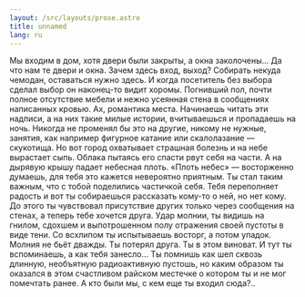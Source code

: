 ```yaml
---
layout: /src/layouts/prose.astro
title: unnamed
lang: ru
---
```

Мы входим в дом, хотя двери были закрыты, а окна заколочены… Да что нам те двери
и окна. Зачем здесь вход, выход? Собирать некуда чемодан, оставаться нужно здесь.
И когда посетитель без выбора сделал выбор он наконец-то видит хоромы. Погнивший
пол, почти полное отсутствие мебели и нежно усеянная стена в сообщениях написанных
кровью. Ах, романтика места. Начинаешь читать эти надписи, а на них такие милые
истории, вчитываешься и пропадаешь на ночь. Никогда не променял бы это на другие,
никому не нужные, занятия, как например фигурное катание или скалолазание — скукотища.
Но вот город охватывает страшная болезнь и на небе вырастает сыпь. Облака пытаясь
его спасти рвут себя на части. А на дырявую крышу падает небесная плоть. «Плоть небес»
— восторженно думаешь, для тебя это кажется невероятно приятным. Ты стал таким
важным, что с тобой поделились частичкой себя. Тебя переполняет радость и вот ты
собираешься рассказать кому-то о ней, но нет кому. До этого ты чувствовал присутствие
других только через сообщения на стенах, а теперь тебе хочется друга. Удар молнии,
ты видишь на гнилом, сдохшем и выпотрошенном полу отражения своей пустоты в виде
тени. Со всхлипом ты испытываешь восторг, а потом упадок. Молния не бьёт дважды.
Ты потерял друга. Ты в этом виноват. И тут ты вспоминаешь, а как тебя занесло… Ты
помнишь как шел сквозь длинную, необъятную радиоактивную пустошь, но каким образом
ты оказался в этом счастливом райском местечке о котором ты и не мог помечтать
ранее. А кто были мы, с кем еще ты входил сюда?..
